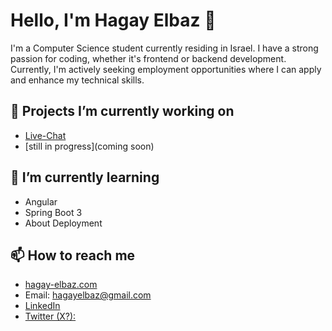 # Hello, I'm Hagay Elbaz 👋

I'm a Computer Science student currently residing in Israel. I have a strong passion for coding, whether it's frontend or backend development. Currently, 
I'm actively seeking employment opportunities where I can apply and enhance my technical skills.

## 🔭 Projects I’m currently working on

- [Live-Chat](https://github.com/hagayelbaz/Live-Chat)
- [still in progress](coming soon)
  
## 🌱 I’m currently learning

- Angular
- Spring Boot 3
- About Deployment

## 📫 How to reach me

- [hagay-elbaz.com](https://www.hagay-elbaz.com)
- Email: hagayelbaz@gmail.com
- [LinkedIn](https://www.linkedin.com/in/hagay-elbaz/)
- [Twitter (X?):](https://twitter.com/hagayelbaz)
